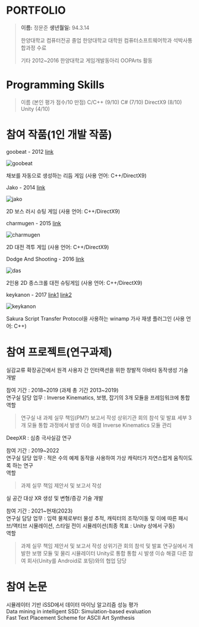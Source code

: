 # PORTFOLIO

> **이름:** 정문준
> **생년월일:** 94.3.14
>
> 한양대학교 컴퓨터전공 졸업
> 한양대학교 대학원 컴퓨터소프트웨어학과 석박사통합과정 수료
>
> 기타
> 2012~2016 한양대학교 게임개발동아리 OOPArts 활동


# Programming Skills
> 이름 (본인 평가 점수/10 만점)
> C/C++ (9/10)
> C# (7/10)
> DirectX9 (8/10)
> Unity (4/10)


# 참여 작품(1인 개발 작품)
goobeat - 2012 [link](https://github.com/ingerking/goobeat)     
  

![goobeat](./portfolio/img/goobeat.png)


채보를 자동으로 생성하는 리듬 게임 (사용 언어: C++/DirectX9)      

Jako - 2014 [link](https://github.com/ingerking/jako)     
  

![jako](./portfolio/img/jako.png)


2D 보스 러시 슈팅 게임 (사용 언어: C++/DirectX9)       

charmugen - 2015 [link](https://github.com/ingerking/charmugen)      
  

![charmugen](./portfolio/img/charmugen.png)


2D 대전 격투 게임 (사용 언어: C++/DirectX9)       

Dodge And Shooting - 2016 [link](https://github.com/ingerking/DAS)      
  

![das](./portfolio/img/das.png)


2인용 2D 종스크롤 대전 슈팅게임 (사용 언어: C++/DirectX9)     

keykanon - 2017 [link1](https://github.com/oopartians/keykanon) [link2](https://github.com/ingerking/keykanon_back)    

![keykanon](./portfolio/img/keykanon.png)

Sakura Script Transfer Protocol을 사용하는 winamp 가사 재생 플러그인 (사용 언어: C++)    


# 참여 프로젝트(연구과제)     
실감교류 확장공간에서 원격 사용자 간 인터랙션을 위한 창발적 아바타 동작생성 기술 개발         

참여 기간 : 2018~2019 (과제 총 기간 2013~2019)      
연구실 담당 업무 : Inverse Kinematics, 보행, 잡기의 3개 모듈을 프레임워크에 통합       
역할        
> 연구실 내 과제 실무 책임(PM?)
> 보고서 작성
> 상위기관 회의 참석 및 발표
> 세부 3개 모듈 통합 과정에서 발생 이슈 해결
> Inverse Kinematics 모듈 관리

DeepXR : 심층 극사실감 연구      

참여 기간 : 2019~2022     
연구실 담당 업무 : 적은 수의 예제 동작을 사용하여 가상 캐릭터가 자연스럽게 움직이도록 하는 연구     
역할        
> 과제 실무 책임
> 제안서 및 보고서 작성

실 공간 대상 XR 생성 및 변형/증강 기술 개발     

참여 기간 : 2021~현재(2023)     
연구실 담당 업무 : 입력 물체로부터 물성 추적, 캐릭터의 조작/이동 및 이에 따른 패시브/액티브 시뮬레이션, 스타일 전이 시뮬레이션(최종 목표 : Unity 상에서 구동)        
역할       
> 과제 실무 책임
> 제안서 및 보고서 작성
> 상위기관 회의 참석 및 발표
> 연구실에서 개발한 보행 모듈 및 물리 시뮬레이터 Unity로 통합
> 통합 시 발생 이슈 해결
> 다른 참여 회사(Unity를 Android로 포팅)와의 협업 담당


# 참여 논문
시뮬레이터 기반 iSSD에서 데이터 마이닝 알고리즘 성능 평가      
Data mining in intelligent SSD: Simulation-based evaluation     
Fast Text Placement Scheme for ASCII Art Synthesis